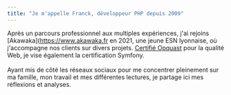 ```yaml
---
title: "Je m'appelle Franck, développeur PHP depuis 2009"
---
```

Après un parcours professionnel aux multiples expériences, j'ai rejoins [Akawaka](https://www.akawaka.fr
en 2021, une jeune ESN lyonnaise, où j'accompagne nos clients sur divers projets. [Certifié Opquast](https://directory.opquast.com/fr/certificat/BVARDQ/) pour la
qualité Web, je vise également la certification Symfony.
<br />
<br />
Ayant mis de côté les réseaux sociaux pour me concentrer pleinement sur ma famille, mon travail et mes
différentes lectures, je partage ici mes réflexions et analyses.
